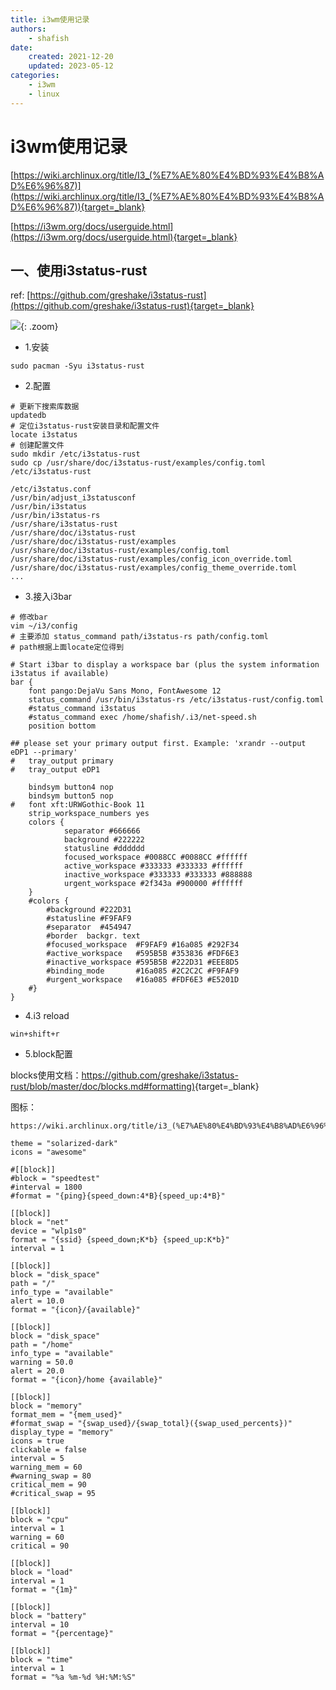 ```yaml
---
title: i3wm使用记录
authors:
    - shafish
date:
    created: 2021-12-20
    updated: 2023-05-12
categories:
    - i3wm
    - linux
---
```


# i3wm使用记录

[https://wiki.archlinux.org/title/I3_(%E7%AE%80%E4%BD%93%E4%B8%AD%E6%96%87)](https://wiki.archlinux.org/title/I3_(%E7%AE%80%E4%BD%93%E4%B8%AD%E6%96%87)){target=_blank}

[https://i3wm.org/docs/userguide.html](https://i3wm.org/docs/userguide.html){target=_blank}

<!-- more -->

## 一、使用i3status-rust

ref: [https://github.com/greshake/i3status-rust](https://github.com/greshake/i3status-rust){target=_blank}

![](https://picture.cdn.shafish.cn/blog/i3wm-i3status-rust.png){: .zoom}

- 1.安装

``` shell
sudo pacman -Syu i3status-rust
```

- 2.配置

``` shell
# 更新下搜索库数据
updatedb
# 定位i3status-rust安装目录和配置文件
locate i3status
# 创建配置文件
sudo mkdir /etc/i3status-rust
sudo cp /usr/share/doc/i3status-rust/examples/config.toml /etc/i3status-rust
```

``` title="locate 结果"
/etc/i3status.conf
/usr/bin/adjust_i3statusconf
/usr/bin/i3status
/usr/bin/i3status-rs
/usr/share/i3status-rust
/usr/share/doc/i3status-rust
/usr/share/doc/i3status-rust/examples
/usr/share/doc/i3status-rust/examples/config.toml
/usr/share/doc/i3status-rust/examples/config_icon_override.toml
/usr/share/doc/i3status-rust/examples/config_theme_override.toml
...
```

- 3.接入i3bar

``` shell
# 修改bar
vim ~/i3/config
# 主要添加 status_command path/i3status-rs path/config.toml
# path根据上面locate定位得到
```

``` config title="~/i3/config"
# Start i3bar to display a workspace bar (plus the system information i3status if available)
bar {
	font pango:DejaVu Sans Mono, FontAwesome 12
	status_command /usr/bin/i3status-rs /etc/i3status-rust/config.toml
	#status_command i3status
	#status_command exec /home/shafish/.i3/net-speed.sh
	position bottom

## please set your primary output first. Example: 'xrandr --output eDP1 --primary'
#	tray_output primary
#	tray_output eDP1

	bindsym button4 nop
	bindsym button5 nop
#   font xft:URWGothic-Book 11
	strip_workspace_numbers yes
	colors {
        	separator #666666
       		background #222222
        	statusline #dddddd
       		focused_workspace #0088CC #0088CC #ffffff
        	active_workspace #333333 #333333 #ffffff
        	inactive_workspace #333333 #333333 #888888
        	urgent_workspace #2f343a #900000 #ffffff
	}
    #colors {
        #background #222D31
        #statusline #F9FAF9
        #separator  #454947
        #border  backgr. text
        #focused_workspace  #F9FAF9 #16a085 #292F34
        #active_workspace   #595B5B #353836 #FDF6E3
        #inactive_workspace #595B5B #222D31 #EEE8D5
        #binding_mode       #16a085 #2C2C2C #F9FAF9
        #urgent_workspace   #16a085 #FDF6E3 #E5201D
    #}
}
```

- 4.i3 reload

`win+shift+r`

- 5.block配置

blocks使用文档：[https://github.com/greshake/i3status-rust/blob/master/doc/blocks.md#formatting)](https://github.com/greshake/i3status-rust/blob/master/doc/blocks.md#formatting){target=_blank}

图标：
``` 
https://wiki.archlinux.org/title/i3_(%E7%AE%80%E4%BD%93%E4%B8%AD%E6%96%87)#%E7%8A%B6%E6%80%81%E6%A0%8F%E4%B8%AD%E7%9A%84%E5%9B%BE%E6%A0%87%E5%AD%97%E4%BD%93
```

``` config
theme = "solarized-dark"
icons = "awesome"

#[[block]]
#block = "speedtest"
#interval = 1800
#format = "{ping}{speed_down:4*B}{speed_up:4*B}"

[[block]]
block = "net"
device = "wlp1s0"
format = "{ssid} {speed_down;K*b} {speed_up:K*b}"
interval = 1

[[block]]
block = "disk_space"
path = "/"
info_type = "available"
alert = 10.0
format = "{icon}/{available}"

[[block]]
block = "disk_space"
path = "/home"
info_type = "available"
warning = 50.0
alert = 20.0
format = "{icon}/home {available}"

[[block]]
block = "memory"
format_mem = "{mem_used}"
#format_swap = "{swap_used}/{swap_total}({swap_used_percents})"
display_type = "memory"
icons = true
clickable = false
interval = 5
warning_mem = 60
#warning_swap = 80
critical_mem = 90
#critical_swap = 95

[[block]]
block = "cpu"
interval = 1
warning = 60
critical = 90

[[block]]
block = "load"
interval = 1
format = "{1m}"

[[block]]
block = "battery"
interval = 10
format = "{percentage}"

[[block]]
block = "time"
interval = 1
format = "%a %m-%d %H:%M:%S"
```
